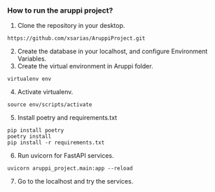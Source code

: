 ### How to run the aruppi project?

1. Clone the repository in your desktop.
```[bash]
https://github.com/xsarias/AruppiProject.git
```
2. Create the database in your localhost, and configure Environment Variables.
3. Create the virtual environment in Aruppi folder.
```[bash]
virtualenv env
```
4. Activate virtualenv.
```[bash]
source env/scripts/activate
```

5. Install poetry and requirements.txt
```[bash]
pip install poetry
poetry install
pip install -r requirements.txt
```

6. Run uvicorn for FastAPI services.
```[bash]
uvicorn aruppi_project.main:app --reload
```

7. Go to the localhost and try the services.